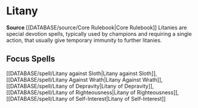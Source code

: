 ﻿---
id: '102'
name: Litany
rarity: Common
source: '[[DATABASE/source/Core Rulebook|Core Rulebook]]'
trait:
- Litany
type: Trait

---
# Litany

**Source** [[DATABASE/source/Core Rulebook|Core Rulebook]] 
Litanies are special devotion spells, typically used by champions and requiring a single action, that usually give temporary immunity to further litanies.

## Focus Spells

[[DATABASE/spell/Litany against Sloth|Litany against Sloth]], [[DATABASE/spell/Litany Against Wrath|Litany Against Wrath]], [[DATABASE/spell/Litany of Depravity|Litany of Depravity]], [[DATABASE/spell/Litany of Righteousness|Litany of Righteousness]], [[DATABASE/spell/Litany of Self-Interest|Litany of Self-Interest]]